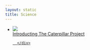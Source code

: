```yaml
---
layout: static
title: Science
---
```


<ul class="projectlist">
  <li>
  <a href="http://caterpillarproject.org/caterpillar/">
      <img src="/assets/pages/caterpillar_screenshot.jpg">
      <div class="container">
        <span class="projectlistheading">Introducting The Caterpillar Project</span><br />
        
      </div>
  </a>
  </li>  

</ul>